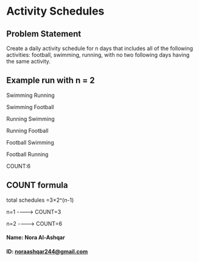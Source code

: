 # Activity Schedules
## Problem Statement
Create a daily activity schedule for n days that includes all of the following activities: football, swimming, running, with no two following days having the same activity.


## Example run with n = 2
Swimming Running


Swimming Football


Running Swimming


Running Football


Football Swimming


Football Running


COUNT:6

## COUNT formula
total schedules =3×2^(n-1)


n=1 ----> COUNT=3


n=2 ----> COUNT=6



#### Name: Nora Al-Ashqar  
#### ID: noraashqar244@gmail.com


